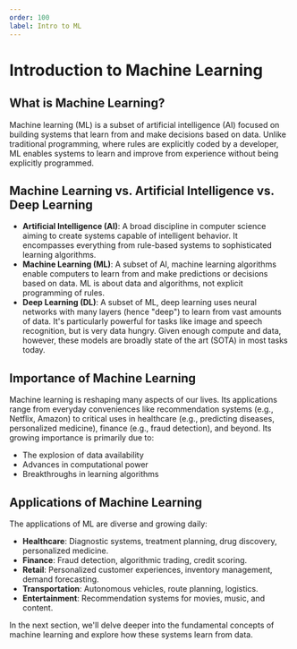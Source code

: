 ```yaml
---
order: 100
label: Intro to ML
---
```


# Introduction to Machine Learning

## What is Machine Learning?

Machine learning (ML) is a subset of artificial intelligence (AI) focused on building systems that learn from and make decisions based on data. Unlike traditional programming, where rules are explicitly coded by a developer, ML enables systems to learn and improve from experience without being explicitly programmed.

## Machine Learning vs. Artificial Intelligence vs. Deep Learning

-   **Artificial Intelligence (AI)**: A broad discipline in computer science aiming to create systems capable of intelligent behavior. It encompasses everything from rule-based systems to sophisticated learning algorithms.
-   **Machine Learning (ML)**: A subset of AI, machine learning algorithms enable computers to learn from and make predictions or decisions based on data. ML is about data and algorithms, not explicit programming of rules.
-   **Deep Learning (DL)**: A subset of ML, deep learning uses neural networks with many layers (hence "deep") to learn from vast amounts of data. It's particularly powerful for tasks like image and speech recognition, but is very data hungry. Given enough compute and data, however, these models are broadly state of the art (SOTA) in most tasks today.

## Importance of Machine Learning

Machine learning is reshaping many aspects of our lives. Its applications range from everyday conveniences like recommendation systems (e.g., Netflix, Amazon) to critical uses in healthcare (e.g., predicting diseases, personalized medicine), finance (e.g., fraud detection), and beyond. Its growing importance is primarily due to:

-   The explosion of data availability
-   Advances in computational power
-   Breakthroughs in learning algorithms

## Applications of Machine Learning

The applications of ML are diverse and growing daily:

-   **Healthcare**: Diagnostic systems, treatment planning, drug discovery, personalized medicine.
-   **Finance**: Fraud detection, algorithmic trading, credit scoring.
-   **Retail**: Personalized customer experiences, inventory management, demand forecasting.
-   **Transportation**: Autonomous vehicles, route planning, logistics.
-   **Entertainment**: Recommendation systems for movies, music, and content.

In the next section, we'll delve deeper into the fundamental concepts of machine learning and explore how these systems learn from data.

